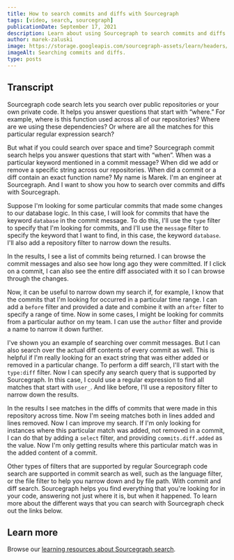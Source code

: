 ```yaml
---
title: How to search commits and diffs with Sourcegraph
tags: [video, search, sourcegraph]
publicationDate: September 17, 2021
description: Learn about using Sourcegraph to search commits and diffs.
author: marek-zaluski
image: https://storage.googleapis.com/sourcegraph-assets/learn/headers/commit-search-thumbnail.jpg
imageAlt: Searching commits and diffs.
type: posts
---
```


<EmbeddedYoutubeVideo id="w-RrDz9hyGI" />

## Transcript

Sourcegraph code search lets you search over public repositories or your own private code. It helps you answer questions that start with “where.” For example, where is this function used across all of our repositories? Where are we using these dependencies? Or where are all the matches for this particular regular expression search?

But what if you could search over space and time? Sourcegraph commit search helps you answer questions that start with “when”. When was a particular keyword mentioned in a commit message? When did we add or remove a specific string across our repositories. When did a commit or a diff contain an exact function name? My name is Marek. I'm an engineer at Sourcegraph. And I want to show you how to search over commits and diffs with Sourcegraph.

Suppose I'm looking for some particular commits that made some changes to our database logic. In this case, I will look for commits that have the keyword `database` in the commit message. To do this, I'll use the `type` filter to specify that I'm looking for commits, and I'll use the `message` filter to specify the keyword that I want to find, in this case, the keyword `database`. I'll also add a repository filter to narrow down the results.

In the results, I see a list of commits being returned. I can browse the commit messages and also see how long ago they were committed. If I click on a commit, I can also see the entire diff associated with it so I can browse through the changes.

Now, it can be useful to narrow down my search if, for example, I know that the commits that I'm looking for occurred in a particular time range. I can add a `before` filter and provided a date and combine it with an `after` filter to specify a range of time. Now in some cases, I might be looking for commits from a particular author on my team. I can use the `author` filter and provide a name to narrow it down further.

I've shown you an example of searching over commit messages. But I can also search over the actual diff contents of every commit as well. This is helpful if I'm really looking for an exact string that was either added or removed in a particular change. To perform a diff search, I'll start with the `type:diff` filter. Now I can specify any search query that is supported by Sourcegraph. In this case, I could use a regular expression to find all matches that start with `user_`. And like before, I'll use a repository filter to narrow down the results.

In the results I see matches in the diffs of commits that were made in this repository across time. Now I'm seeing matches both in lines added and lines removed. Now I can improve my search. If I'm only looking for instances where this particular match was added, not removed in a commit, I can do that by adding a `select` filter, and providing `commits.diff.added` as the value. Now I'm only getting results where this particular match was in the added content of a commit.

Other types of filters that are supported by regular Sourcegraph code search are supported in commit search as well, such as the language filter, or the file filter to help you narrow down and by file path. With commit and diff search. Sourcegraph helps you find everything that you're looking for in your code, answering not just where it is, but when it happened. To learn more about the different ways that you can search with Sourcegraph check out the links below.

## Learn more

Browse our [learning resources about Sourcegraph search](/tags/search).
